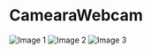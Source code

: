 # CamearaWebcam
![Image 1](https://i.imgur.com/fJ6wtcf.jpg)
![Image 2](https://i.imgur.com/McY8FRZY.jpg)
![Image 3](https://i.imgur.com/EyUNDLKE.jpg)
